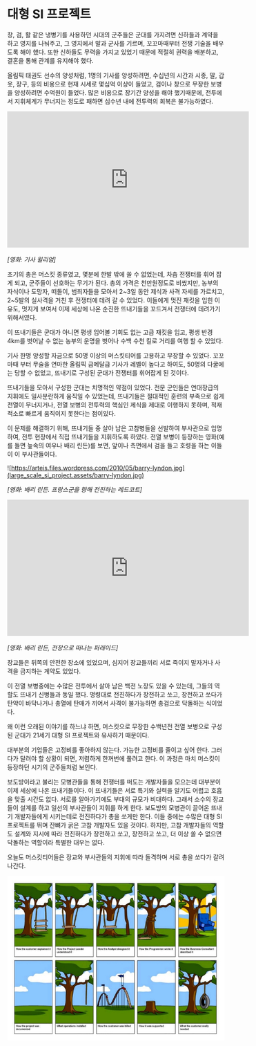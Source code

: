 # 대형 SI 프로젝트

창, 검, 활 같은 냉병기를 사용하던 시대의 군주들은 군대를 가지려면 신하들과 계약을 하고 영지를 나눠주고, 그 영지에서 말과 군사를 기르며, 꼬꼬마때부터 전쟁 기술을 배우도록 해야 했다. 또한 신하들도 무력을 가지고 있었기 때문에 적절히 권력을 배분하고, 결혼을 통해 관계를 유지해야 했다.

올림픽 태권도 선수의 양성처럼, 1명의 기사를 양성하려면, 수십년의 시간과 시종, 말, 갑옷, 장구, 등의 비용으로 현재 시세로 몇십억 이상이 들었고, 검이나 창으로 무장한 보병을 양성하려면 수억원이 들었다. 많은 비용으로 장기간 양성을 해야 했기때문에, 전투에서 지휘체계가 무너지는 정도로 패하면 십수년 내에 전투력의 회복은 불가능하였다.

<iframe width="560" height="315" src="https://www.youtube.com/embed/_KzsTKqTq1M" frameborder="0" allow="accelerometer; autoplay; encrypted-media; gyroscope; picture-in-picture" allowfullscreen></iframe>

*[영화: 기사 윌리엄]*

초기의 총은 머스킷 종류였고, 몇분에 한발 밖에 쏠 수 없었는데, 차츰 전쟁터를 휘어 잡게 되고, 군주들이 선호하는 무기가 된다. 총의 가격은 천만원정도로 비쌌지만, 농부의 자식이나 도망자, 떠돌이, 범죄자들을 모아서 2~3일 동안 제식과 사격 자세를 가르치고, 2~5발의 실사격을 거친 후 전쟁터에 데려 갈 수 있었다. 이들에게 멋진 재킷을 입힌 이유도, 멋지게 보여서 이제 세상에 나온 순진한 뜨내기들을 꼬드겨서 전쟁터에 데려가기 위해서였다.

이 뜨내기들은 군대가 아니면 평생 입어볼 기회도 없는 고급 재킷을 입고, 평생 반경 4km를 벗어날 수 없는 농부의 운명을 벗어나 수백 수천 킬로 거리를 여행 할 수 있었다.

기사 한명 양성할 자금으로 50명 이상의 머스킷티어를 고용하고 무장할 수 있었다. 꼬꼬마때 부터 무술을 연마한 올림픽 금메달급 기사가 레벨이 높다고 하여도, 50명의 다굴에는 당할 수 없었고, 뜨내기로 구성된 군대가 전쟁터를 휘어잡게 된 것이다.

뜨내기들을 모아서 구성한 군대는 치명적인 약점이 있었다. 전문 군인들은 연대장급의 지휘에도 일사분란하게 움직일 수 있었는데, 뜨내기들은 절대적인 훈련의 부족으로 쉽게 전열이 무너지거나, 전열 보병의 전투력의 핵심인 제식을 제대로 이행하지 못하며, 적재적소로 빠르게 움직이지 못한다는 점이있다.

이 문제를 해결하기 위해, 뜨내기들 중 살아 남은 고참병들을 선발하여 부사관으로 임명하여, 전투 현장에서 직접 뜨내기들을 지휘하도록 하였다. 전열 보병이 등장하는 영화(예를 들면 늪속의 여우나 배리 린든)를 보면, 앞이나 측면에서 검을 들고 호령을 하는 이들이 이 부사관들이다.

![https://arteis.files.wordpress.com/2010/05/barry-lyndon.jpg](large_scale_si_project.assets/barry-lyndon.jpg)

*[영화: 배리 린든. 프랑스군을 향해 전진하는 레드코트]*

<iframe width="560" height="315" src="https://www.youtube.com/embed/m7wEUlpaYjY" frameborder="0" allow="accelerometer; autoplay; encrypted-media; gyroscope; picture-in-picture" allowfullscreen></iframe>

*[영화: 배리 린든, 전장으로 떠나는 퍼레이드]*

장교들은 뒤쪽의 안전한 장소에 있었으며, 심지어 장교들끼리 서로 죽이지 말자거나 사격을 금지하는 계약도 있었다.

이 전열 보병중에는 수많은 전투에서 살아 남은 백전 노장도 있을 수 있는데, 그들의 역할도 뜨내기 신병들과 동일 했다. 명령대로 전진하다가 장전하고 쏘고, 장전하고 쏘다가 탄약이 바닥나거나 총열에 탄매가 끼어서 사격이 불가능하면 총검으로 닥돌하는 식이었다.

왜 이런 오래된 이야기를 하느냐 하면, 머스킷으로 무장한 수백년전 전열 보병으로 구성된 군대가 21세기 대형 SI 프로젝트와 유사하기 때문이다.

대부분의 기업들은 고정비를 좋아하지 않는다. 가능한 고정비를 줄이고 싶어 한다. 그러다가 달려야 할 상황이 되면, 저렴하게 한꺼번에 풀려고 한다. 이 과정은 마치 머스킷이 등장하던 시기의 군주들처럼 보인다.

보도방이라고 불리는 모병관들을 통해 전쟁터를 떠도는 개발자들을 모으는데 대부분이 이제 세상에 나온 뜨내기들이다. 이 뜨내기들은 서로 특기와 실력을 알기도 어렵고 호흡을 맞출 시간도 없다. 서로를 알아가기에도 부대의 규모가 비대하다. 그래서 소수의 장교들이 설계를 하고 일선의 부사관들이 지휘를 하게 한다. 보도방의 모병관이 끌어온 뜨내기 개발자들에게 시키는데로 전진하다가 총을 쏘게만 한다. 이들 중에는 수많은 대형 SI 프로젝트를 뛰며 잔뼈가 굵은 고참 개발자도 있을 것이다. 하지만, 고참 개발자들의 역할도 설계와 지시에 따라 전진하다가 장전하고 쏘고, 장전하고 쏘고, 더 이상 쏠 수 없으면 닥돌하는 역할이라 특별한 대우는 없다.

오늘도 머스킷티어들은 장교와 부사관들의 지휘에 따라 돌격하며 서로 총을 쏘다가 갈려 나간다.

![img](large_scale_si_project.assets/%EC%9D%B4%EB%AF%B8%EC%A7%80%201.jpg)